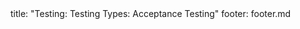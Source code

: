 <frontmatter>
title: "Testing: Testing Types: Acceptance Testing"
footer: footer.md
</frontmatter>

<include src="navbar.md" boilerplate />

<include src="container-inPage-asFlat.md" boilerplate />